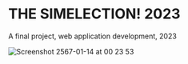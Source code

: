 # THE SIMELECTION! 2023
A final project, web application development, 2023


![Screenshot 2567-01-14 at 00 23 53](https://github.com/jsongpob/simelection/assets/113823458/4043e15e-6747-4bf9-95d2-9c82b5b4c0de)
